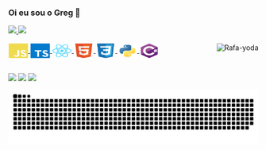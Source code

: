 ### Oi eu sou o Greg 👋
<div>
  <a href="https://github.com/greggregk">
  <img height="180em" src="https://github-readme-stats.vercel.app/api?username=greggregk&show_icons=true&theme=dracula&include_all_commits=true&count_private=true"/>
  <img height="180em" src="https://github-readme-stats.vercel.app/api/top-langs/?username=greggregk&layout=compact&langs_count=7&theme=dracula"/>
</div>
  
  <div style="display: inline_block"><br>
  <img align="center" alt="greg-Js" height="30" width="40" src="https://raw.githubusercontent.com/devicons/devicon/master/icons/javascript/javascript-plain.svg">
  <img align="center" alt="greg-Ts" height="30" width="40" src="https://raw.githubusercontent.com/devicons/devicon/master/icons/typescript/typescript-plain.svg">
  <img align="center" alt="greg-React" height="30" width="40" src="https://raw.githubusercontent.com/devicons/devicon/master/icons/react/react-original.svg">
  <img align="center" alt="greg-HTML" height="30" width="40" src="https://raw.githubusercontent.com/devicons/devicon/master/icons/html5/html5-original.svg">
  <img align="center" alt="greg-CSS" height="30" width="40" src="https://raw.githubusercontent.com/devicons/devicon/master/icons/css3/css3-original.svg">
  <img align="center" alt="greg-Python" height="30" width="40" src="https://raw.githubusercontent.com/devicons/devicon/master/icons/python/python-original.svg">
  <img align="center" alt="greg-Csharp" height="30" width="40" src="https://raw.githubusercontent.com/devicons/devicon/master/icons/csharp/csharp-original.svg">
  <img align="right" alt="Rafa-yoda" src="https://cdn.discordapp.com/attachments/795358919417397249/825430589581688872/hi.gif">
</div>
  
  ##
  
  <div> 
  <a href="https://instagram.com/gregg.rm" target="_blank"><img src="https://img.shields.io/badge/-Instagram-%23E4405F?style=for-the-badge&logo=instagram&logoColor=white" target="_blank"></a>
 	<a href="https://www.twitch.tv/greg712_" target="_blank"><img src="https://img.shields.io/badge/Twitch-9146FF?style=for-the-badge&logo=twitch&logoColor=white" target="_blank"></a>
  <a href="linkedin.com/in/gregori-rodrigues-monteiro-670622210/" target="_blank"><img src="https://img.shields.io/badge/-LinkedIn-%230077B5?style=for-the-badge&logo=linkedin&logoColor=white" target="_blank"></a> 
 
  ![Snake animation](https://github.com/greggregk/greggregk/blob/output/github-contribution-grid-snake.svg)
 
</div>

  
